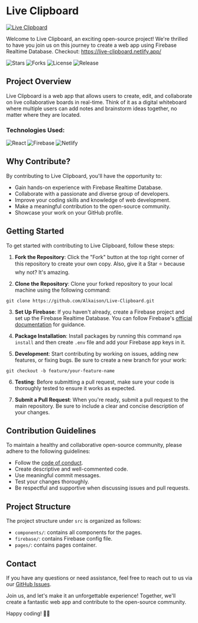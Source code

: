 # Live Clipboard

[![Live Clipboard](https://github.com/Alkaison/Live-Clipboard/assets/98116504/91fd6f21-d09b-47ff-8b02-d565ad26f4eb)](https://live-clipboard.netlify.app/)

Welcome to Live Clipboard, an exciting open-source project! We're thrilled to have you join us on this journey to create a web app using Firebase Realtime Database. Checkout: https://live-clipboard.netlify.app/

![Stars](https://img.shields.io/github/stars/Alkaison/Live-Clipboard.svg)
![Forks](https://img.shields.io/github/forks/Alkaison/Live-Clipboard.svg)
![License](https://img.shields.io/github/license/Alkaison/Live-Clipboard.svg)
![Release](https://img.shields.io/github/release/Alkaison/Live-Clipboard.svg)

## Project Overview

Live Clipboard is a web app that allows users to create, edit, and collaborate on live collaborative boards in real-time. Think of it as a digital whiteboard where multiple users can add notes and brainstorm ideas together, no matter where they are located.

### Technologies Used:

![React](https://img.shields.io/badge/React-20232A?style=for-the-badge&logo=react&logoColor=61DAFB)
![Firebase](https://img.shields.io/badge/firebase-ffca28?style=for-the-badge&logo=firebase&logoColor=black)
![Netlify](https://img.shields.io/badge/Netlify-00C7B7?style=for-the-badge&logo=netlify&logoColor=black)

## Why Contribute?

By contributing to Live Clipboard, you'll have the opportunity to:

- Gain hands-on experience with Firebase Realtime Database.
- Collaborate with a passionate and diverse group of developers.
- Improve your coding skills and knowledge of web development.
- Make a meaningful contribution to the open-source community.
- Showcase your work on your GitHub profile.

## Getting Started

To get started with contributing to Live Clipboard, follow these steps:

1. **Fork the Repository**: Click the "Fork" button at the top right corner of this repository to create your own copy. Also, give it a Star ⭐ because why not? It's amazing.

2. **Clone the Repository**: Clone your forked repository to your local machine using the following command:

```
git clone https://github.com/Alkaison/Live-Clipboard.git
```

3. **Set Up Firebase**: If you haven't already, create a Firebase project and set up the Firebase Realtime Database. You can follow Firebase's [official documentation](https://firebase.google.com/docs/database) for guidance.

4. **Package Installation**: Install packages by running this command `npm install` and then create `.env` file and add your Firebase app keys in it.

5. **Development**: Start contributing by working on issues, adding new features, or fixing bugs. Be sure to create a new branch for your work:

```
git checkout -b feature/your-feature-name
```

6. **Testing**: Before submitting a pull request, make sure your code is thoroughly tested to ensure it works as expected.

7. **Submit a Pull Request**: When you're ready, submit a pull request to the main repository. Be sure to include a clear and concise description of your changes.

## Contribution Guidelines

To maintain a healthy and collaborative open-source community, please adhere to the following guidelines:

- Follow the [code of conduct](CODE_OF_CONDUCT.md).
- Create descriptive and well-commented code.
- Use meaningful commit messages.
- Test your changes thoroughly.
- Be respectful and supportive when discussing issues and pull requests.

## Project Structure

The project structure under `src` is organized as follows:

- `components/`: contains all components for the pages.
- `firebase/`: contains Firebase config file.
- `pages/`: contains pages container.

## Contact

If you have any questions or need assistance, feel free to reach out to us via our [GitHub Issues](https://github.com/Alkaison/Live-Clipboard/issues).

Join us, and let's make it an unforgettable experience! Together, we'll create a fantastic web app and contribute to the open-source community.

Happy coding! 🚀🌟
